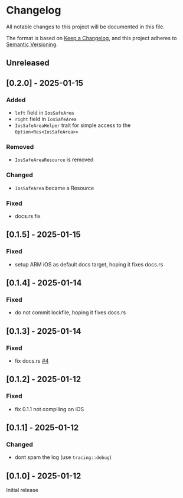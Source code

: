 # Changelog

All notable changes to this project will be documented in this file.

The format is based on [Keep a Changelog](https://keepachangelog.com/en/1.0.0/),
and this project adheres to [Semantic Versioning](https://semver.org/spec/v2.0.0.html).

## Unreleased

## [0.2.0] - 2025-01-15

### Added

* `left` field in `IosSafeArea`
* `right` field in `IosSafeArea`
* `IosSafeAreaHelper` trait for simple access to the `Option<Res<IosSafeArea>>`

### Removed

* `IosSafeAreaResource` is removed

### Changed

* `IosSafeArea` became a Resource

### Fixed

* docs.rs fix

## [0.1.5] - 2025-01-15

### Fixed
* setup ARM iOS as default docs target, hoping it fixes docs.rs

## [0.1.4] - 2025-01-14

### Fixed
* do not commit lockfile, hoping it fixes docs.rs

## [0.1.3] - 2025-01-14

### Fixed
* fix docs.rs [#4](https://github.com/rustunit/bevy_ios_safearea/pull/4)

## [0.1.2] - 2025-01-12

### Fixed
* fix 0.1.1 not compiling on iOS

## [0.1.1] - 2025-01-12

### Changed
* dont spam the log (use `tracing::debug`)

## [0.1.0] - 2025-01-12

Initial release